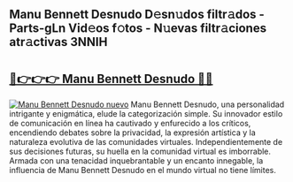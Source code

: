 ## Manu Bennett Desnudo D𝚎sn𝚞dos filtr𝚊dos - Parts-gLn Vid𝚎os f𝚘tos - N𝚞evas filtr𝚊ciones atr𝚊ctivas 3NNIH

# <h2><a href="http://mb42cbe.tromn.icu/?c=Manu+Bennett+Desnudo">🔗👉👉👉 Manu Bennett Desnudo 🔗🔗</a></h2>

[![Manu Bennett Desnudo nuevo](https://i.imgur.com/pEAQMta.gif)](http://mb42cbe.tromn.icu/?c=Manu+Bennett+Desnudo)
Manu Bennett Desnudo, una personalidad intrigante y enigmática, elude la categorización simple. Su innovador estilo de comunicación en línea ha cautivado y enfurecido a los críticos, encendiendo debates sobre la privacidad, la expresión artística y la naturaleza evolutiva de las comunidades virtuales. Independientemente de sus decisiones futuras, su huella en la comunidad virtual es imborrable. Armada con una tenacidad inquebrantable y un encanto innegable, la influencia de Manu Bennett Desnudo en el mundo virtual no tiene límites.

